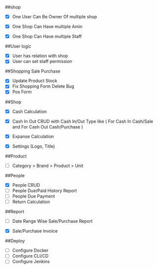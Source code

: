 ##shop
- [x] One User Can Be Owner Of multiple shop
- [x] One Shop Can Have multiple Amin
- [x] One Shop Can Have multiple Staff


##User logic
- [x] User has relation with shop
- [x] User can set staff permission

##Shopping Sale Purchase 
- [x] Update Product Stock
- [x] Fix Shopping Form Delete Bug
- [x] Pos Form

##Shop
- [x] Cash Calculation 
- [x] Cash In Out CRUD with Cash In/Out Type like (
        For Cash In Cash/Sale and For Cash Out Cash/Purchase
    )
- [x] Expanse Calculation
- [x] Settings (Logo, Title)


##Product
- [ ] Category > Brand > Product > Unit

##People 
- [x] People CRUD
- [ ] People Due/Paid History Report
- [ ] People Due Payment
- [ ] Return Calculation

##Report
- [ ] Date Range Wise Sale/Purchase Report
- [x] Sale/Purchase Invoice


##Deploy
- [ ] Configure Docker
- [ ] Configure CLI/CD
- [ ] Configure Jenkins